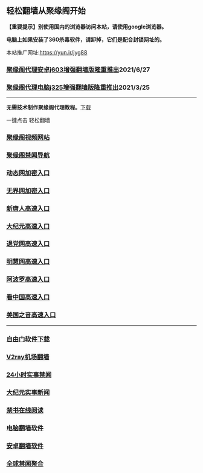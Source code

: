 ## 轻松翻墙从聚缘阁开始

**【重要提示】别使用国内的浏览器访问本站，请使用google浏览器。**

**电脑上如果安装了360杀毒软件，请卸掉，它们是配合封锁网址的。**

本站推广网址:https://yun.ir/jyg88

### [聚缘阁代理安卓j603增强翻墙版隆重推出](https://gitlab.com/juyuange/2/-/raw/master/j603.apk)2021/6/27

### [聚缘阁代理电脑j325增强翻墙版隆重推出](https://gitlab.com/juyuange/2/-/raw/master/j325dn.rar)2021/3/25

***



**无需技术制作聚缘阁代理教程。**[下载](https://gitlab.com/j25414/jyg/-/raw/master/jygdl.rar)

一键点击 轻松翻墙



### [聚缘阁视频网站](https://y6.oyyui.ga/)

### [聚缘阁禁闻导航](https://dh8.pbyyu.cf)

### [动态网加密入口](https://333q.appu9.tk/vvvvtt/t444p)

### [无界网加密入口](https://333q.appu9.tk/bzzzu/n12t)

### [新唐人高速入口](https://333q.appu9.tk/occct/a5t)

### [大纪元高速入口](https://333q.appu9.tk/vrrre/e7b)

### [退党网高速入口](https://333q.appu9.tk/rrrrc/w8e)

### [明慧网高速入口](https://333q.appu9.tk/rrrebb/e3w)

### [阿波罗高速入口](https://333q.appu9.tk/uuuus/p13a)

### [看中国高速入口](https://333q.appu9.tk/uuuur/p11n)

### [美国之音高速入口](https://333q.appu9.tk/uuuug/y18m)

***






### [自由门软件下载](https://git.io/skyfree)

### [V2ray机场翻墙](https://github.com/bannedbook/fanqiang/wiki/V2ray%E6%9C%BA%E5%9C%BA)

### [24小时实事禁闻](https://github.com/fyvn2199/djy/blob/master/gb/n24hr.md?dfh#1)

### [大纪元实事新闻](https://github.com/fyvn2199/djy/blob/master/gb/nsc413.md?dfh#1)

### [禁书在线阅读](https://github.com/txyzum203/djy/blob/master/gb/9p.md?flntdtv#1)

### [电脑翻墙软件](https://github.com/Alvin9999/new-pac/wiki)

### [安卓翻墙软件](https://git.io/afq)

### [全球禁闻聚合](https://github.com/gfw-breaker/banned-news1/blob/master/README.md)












